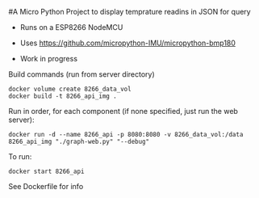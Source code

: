 #A Micro Python Project to display temprature readins in JSON for query

* Runs on a ESP8266 NodeMCU

* Uses https://github.com/micropython-IMU/micropython-bmp180

* Work in progress

Build commands (run from server directory)

    docker volume create 8266_data_vol
    docker build -t 8266_api_img .

Run in order, for each component (if none specified, just run the web server):

    docker run -d --name 8266_api -p 8080:8080 -v 8266_data_vol:/data 8266_api_img "./graph-web.py" "--debug"

To run:

    docker start 8266_api

See Dockerfile for info